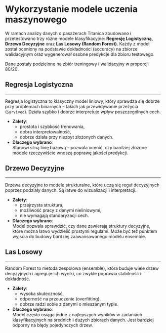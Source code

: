 # Wykorzystanie modele uczenia maszynowego


W ramach analizy danych o pasażerach Titanica zbudowano i przetestowano trzy różne modele klasyfikacyjne: **Regresję Logistyczną**, **Drzewo Decyzyjne** oraz **Las Losowy (Random Forest)**. Każdy z modeli został oceniony na podstawie dokładności (accuracy) na zbiorze walidacyjnym oraz wygenerował osobne predykcje dla zbioru testowego.

Dane zostały podzielone na zbiór treningowy i walidacyjny w proporcji 80/20.

## Regresja Logistyczna

---

Regresja logistyczna to klasyczny model liniowy, który sprawdza się dobrze przy problemach binarnych – takich jak przewidywanie przeżycia (`Survived`). Działa szybko i dobrze interpretuje wpływ poszczególnych cech.

- **Zalety**:
  - prostota i szybkość trenowania,
  - dobra interpretowalność,
  - dobrze działa przy niezbyt złożonych danych.
- **Dlaczego wybrano**:  
  Stanowi silną linię bazową – pozwala ocenić, czy bardziej złożone modele rzeczywiście wnoszą poprawę jakości predykcji.

## Drzewo Decyzyjne 

---

Drzewa decyzyjne to modele strukturalne, które uczą się reguł decyzyjnych poprzez podziały danych. Są łatwe do wizualizacji i interpretacji.

- **Zalety**:
  - przejrzysta struktura,
  - możliwość pracy z danymi nieliniowymi,
  - nie wymagają standaryzacji cech.
- **Dlaczego wybrano**:  
  Model pozwala sprawdzić, czy dane zawierają struktury decyzyjne, które można łatwo wydzielić prostymi regułami. Może być też punktem wyjścia do budowy bardziej zaawansowanego modelu ensemble.

## Las Losowy

---

Random Forest to metoda zespołowa (ensemble), która buduje wiele drzew decyzyjnych i agreguje ich wyniki, co zwykle poprawia stabilność i dokładność.

- **Zalety**:
  - wysoka skuteczność,
  - odporność na przeuczenie (overfitting),
  - dobrze radzi sobie z danymi o mieszanym typie.
- **Dlaczego wybrano**:  
  Model często osiąga jedne z najlepszych wyników w zadaniach klasyfikacyjnych na średnich i dużych zbiorach danych. Jest bardziej odporny na błędy pojedynczych drzew.

